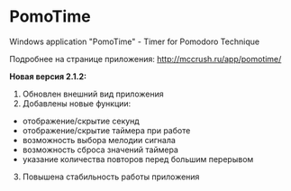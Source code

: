 # PomoTime
Windows application "PomoTime" - Timer for Pomodoro Technique

Подробнее на странице приложения: http://mccrush.ru/app/pomotime/

**Новая версия 2.1.2:**

1. Обновлен внешний вид приложения
2. Добавлены новые функции:
- отображение/скрытие секунд
- отображение/скрытие таймера при работе
- возможность выбора мелодии сигнала
- возможность сброса значений таймера
- указание количества повторов перед большим перерывом
3. Повышена стабильность работы приложения
